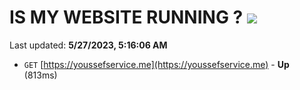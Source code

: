 # IS MY WEBSITE RUNNING ? [![](https://img.shields.io/static/v1?label=Sponsor&message=%E2%9D%A4&logo=GitHub&color=%23fe8e86)](https://github.com/sponsors/<username>)

Last updated: **5/27/2023, 5:16:06 AM**

- `GET` [https://youssefservice.me](https://youssefservice.me) - **Up** (813ms)
